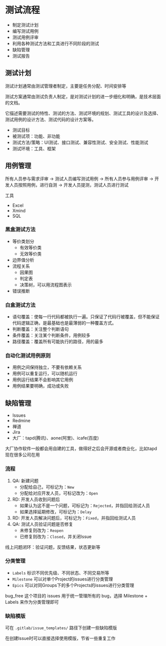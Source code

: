 # 测试流程

- 制定测试计划
- 编写测试用例
- 测试用例评审
- 利用各种测试方法和工具进行不同阶段的测试
- 缺陷管理
- 测试报告

## 测试计划

测试计划通常由测试管理者制定，主要是任务分配、时间安排等

测试方案通常由测试负责人制定，是对测试计划的进一步细化和明确，是技术层面的文档。

它描述需要测试的特性、测试的方法、测试环境的规划、测试工具的设计及选择、测试用例的设计方法、测试代码的设计方案等。

- 测试目标
- 被测试项：功能、非功能
- 测试方法/策略：UI测试、接口测试、兼容性测试、安全测试、性能测试
- 测试环境：工具、框架

## 用例管理

所有人员参与需求评审 -> 测试人员编写测试用例 -> 所有人员参与用例评审 -> 开发人员按照用例，进行自测 -> 开发人员提测，测试人员进行测试

工具

- Excel
- Xmind
- SQL

### 黑盒测试方法

- 等价类划分
    - 有效等价类
    - 无效等价类
- 边界值分析
- 流程关系
    - 因果图
    - 判定表
    - 决策树，可以用流程图表示
- 错误推断

### 白盒测试方法

- 语句覆盖：使每一行代码都被执行一遍。只保证了代码行被覆盖，但不能保证代码逻辑正确，是最基础也是最薄弱的一种覆盖方式。
- 判断覆盖：关注整个判断语句
- 条件覆盖：关注某个判断条件，用例较多
- 路径覆盖：覆盖所有可能执行的路径，用的最多

### 自动化测试用例原则

- 用例之间保持独立，不要有依赖关系
- 用例可以重复运行，可以随机运行
- 用例运行结果不会影响其它用例
- 用例结果要明确，成功或失败

## 缺陷管理

- Issues
- Redmine
- 禅道
- Jira
- 大厂：tapd(腾讯)、aone(阿里)、icafe(百度)

大厂协作软件一般都会用自建的工具，做得好之后会开源或者商业化，比如tapd现在很多公司在用

### 流程

1. QA: 新建问题
    - 分配给自己，可标记为：`New`
    - 分配给对应开发人员，可标记改为：`Open`
2. RD: 开发人员收到问题后
    - 如果认为这不是一个问题，可标记为：`Rejected`，并指回给测试人员
    - 如果选择延期修改，可标记为：`Delay`
3. RD: 开发人员解决问题后，可标记为：`Fixed`，并指回给测试人员
4. QA: 测试人员验证问题是否修复
    - 未修复则改为：`Reopen`
    - 已修复则改为：`Closed`，并关闭Issue

线上问题闭环：验证问题，反馈结果，状态更新等

### 分类管理

- `Labels` 标识不同优先级、不同状态、不同交易所等
- `Milestone` 可以对单个Project的issues进行分类管理
- `Epics` 可以对同Groups下的多个Projects的issues进行分类管理

bug_free 这个项目的 issues 用于统一管理所有的 bug，选择 Milestone + Labels 来作为分类管理即可

### 缺陷模版

可在 `.gitlab/issue_templates/` 路径下创建一些缺陷模版

在创建Issue时可以直接选择使用模版，节省一些重复工作
